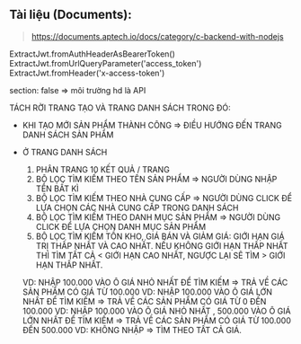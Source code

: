 ## Tài liệu (Documents):

> https://documents.aptech.io/docs/category/c-backend-with-nodejs


ExtractJwt.fromAuthHeaderAsBearerToken()
ExtractJwt.fromUrlQueryParameter('access_token')
ExtractJwt.fromHeader('x-access-token')

section: false => môi trường hd là API

TÁCH RỜI TRANG TẠO VÀ TRANG DANH SÁCH
TRONG ĐÓ:
- KHI TẠO MỚI SẢN PHẨM THÀNH CÔNG => ĐIỀU HƯỚNG ĐẾN TRANG DANH SÁCH SẢN PHẨM
- Ở TRANG DANH SÁCH
  1. PHÂN TRANG 10 KẾT QUẢ / TRANG
  2. BỘ LỌC TÌM KIẾM THEO TÊN SẢN PHẨM => NGƯỜI DÙNG NHẬP TÊN BẤT KÌ
  3. BỘ LỌC TÌM KIẾM THEO NHÀ CUNG CẤP => NGƯỜI DÙNG CLICK ĐỂ LỰA CHỌN CÁC NHÀ CUNG CẤP TRONG DANH SÁCH
  4. BỘ LỌC TÌM KIẾM THEO DANH MỤC SẢN PHẨM => NGƯỜI DÙNG CLICK ĐỂ LỰA CHỌN DANH MỤC SẢN PHẨM
  5. BỘ LỌC TÌM KIẾM TỒN KHO, GIÁ BÁN VÀ GIẢM GIÁ: GIỚI HẠN GIÁ TRỊ THẤP NHẤT VÀ CAO NHẤT. NẾU KHÔNG GIỚI HẠN THẤP NHẤT THÌ TÌM TẤT CẢ < GIỚI HẠN CAO NHẤT, NGƯỢC LẠI SẼ TÌM > GIỚI HẠN THẤP NHẤT.

  VD: NHẬP 100.000 VÀO Ô GIÁ NHỎ NHẤT ĐỂ TÌM KIẾM => TRẢ VỀ CÁC SẢN PHẨM CÓ GIÁ TỪ 100.000 
  VD: NHẬP 100.000 VÀO Ô GIÁ LỚN NHẤT ĐỂ TÌM KIẾM => TRẢ VỀ CÁC SẢN PHẨM CÓ GIÁ TỪ 0 ĐẾN 100.000 
  VD: NHẬP 100.000 VÀO Ô GIÁ NHỎ NHẤT , 500.000 VÀO Ô GIÁ LỚN NHẤT ĐỂ TÌM KIẾM => TRẢ VỀ CÁC SẢN PHẨM CÓ GIÁ TỪ 100.000 ĐẾN 500.000 
  VD: KHÔNG NHẬP => TÌM THEO TẤT CẢ GIÁ.
